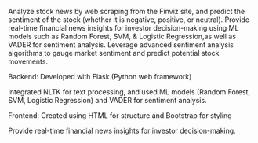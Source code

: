 Analyze stock news by web scraping from the Finviz site, and predict the sentiment of the stock (whether it is negative, positive, or neutral). 
Provide real-time financial news insights for investor decision-making using ML models such as Random Forest, SVM, & Logistic Regression,as well as VADER for sentiment analysis.
Leverage advanced sentiment analysis algorithms to gauge market sentiment and predict potential stock movements.

Backend: Developed with Flask (Python web framework)

Integrated NLTK for text processing, and used ML models (Random Forest, SVM, Logistic Regression) and VADER for sentiment analysis.

Frontend: Created using HTML for structure and Bootstrap for styling

Provide real-time financial news insights for investor decision-making.
